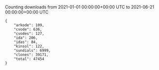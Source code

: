 
Counting downloads from 2021-01-01 00:00:00+00:00 UTC to 2021-06-21 00:00:00+00:00 UTC

```
{
    "arkode": 109,
    "cvode": 636,
    "cvodes": 127,
    "ida": 206,
    "idas": 84,
    "kinsol": 122,
    "sundials": 6999,
    "clones": 39171,
    "total": 47454
}
```
